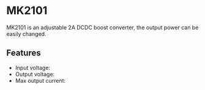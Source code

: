 # MK2101

MK2101 is an adjustable 2A DCDC boost converter, the output power can be easily changed.

## Features

- Input voltage:
- Output voltage:
- Max output current:
